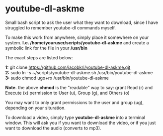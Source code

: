 # youtube-dl-askme
Small bash script to ask the user what they want to download, since I have struggled to remember youtube-dl commands myself.

To make this work from anywhere, simply place it somewhere on your system. **I.e. /home/youruser/scripts/youtube-dl-askme** and create a symbolic link for the file in your **/usr/bin**

The exact steps are listed below:

**1:** git clone https://github.com/jacobkri/youtube-dl-askme.git  
**2:** sudo ln -s ~/scripts/youtube-dl-askme.sh /usr/bin/youtube-dl-askme  
**3:** sudo chmod ugo+rx /usr/bin/youtube-dl-askme  

**Note.** the above **chmod** is the "readable" way to say:
  grant Read (r) and Execute (x) permission to User (u), Group (g), and Others (o)

You may want to only grant permissions to the user and group (ug), depending on your situration.

To download a video, simply type **youtube-dl-askme** into a terminal window. This will ask you if you want to download the video, or if you just want to download the audio (converts to mp3).
